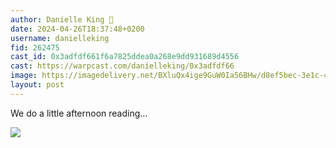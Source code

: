 ```yaml
---
author: Danielle King 🎩
date: 2024-04-26T18:37:48+0200
username: danielleking
fid: 262475
cast_id: 0x3adfdf661f6a7825ddea0a268e9dd931689d4556
cast: https://warpcast.com/danielleking/0x3adfdf66
image: https://imagedelivery.net/BXluQx4ige9GuW0Ia56BHw/d8ef5bec-3e1c-4d12-74fd-29d410830b00/original
layout: post
---
```

We do a little afternoon reading…  

![](https://imagedelivery.net/BXluQx4ige9GuW0Ia56BHw/d8ef5bec-3e1c-4d12-74fd-29d410830b00/original)